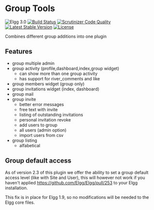 Group Tools
===========

![Elgg 3.0](https://img.shields.io/badge/Elgg-3.0-green.svg)
[![Build Status](https://scrutinizer-ci.com/g/ColdTrick/group_tools/badges/build.png?b=master)](https://scrutinizer-ci.com/g/ColdTrick/group_tools/build-status/master)
[![Scrutinizer Code Quality](https://scrutinizer-ci.com/g/ColdTrick/group_tools/badges/quality-score.png?b=master)](https://scrutinizer-ci.com/g/ColdTrick/group_tools/?branch=master)
[![Latest Stable Version](https://poser.pugx.org/coldtrick/group_tools/v/stable.svg)](https://packagist.org/packages/coldtrick/group_tools)
[![License](https://poser.pugx.org/coldtrick/group_tools/license.svg)](https://packagist.org/packages/coldtrick/group_tools)

Combines different group additions into one plugin

Features
--------

- group multiple admin
- group activity (profile,dashboard,index,group widget)
	- can show more than one group activity
	- has support for river_comments and like
- group members widget (group only)
- group invitations widget (index, dashboard)
- group mail
- group invite
	- better error messages
	- free text with invite
	- listing of outstanding invitations
	- personal invitation revoke
	- add users to group
	- all users (admin option)
	- import users from csv
- group listing
	- alfabetical

Group default access
--------------------

As of version 2.3 of this plugin we offer the ability to set a group default access level (like with Site and User), 
this will however not work if you haven't applied https://github.com/Elgg/Elgg/pull/253 to your Elgg installation.

This fix is in place for Elgg 1.9, so no modifications will be needed to the Elgg core files.
